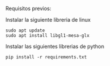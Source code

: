 Requisitos previos:

Instalar la siguiente libreria de linux
```
sudo apt update
sudo apt install libgl1-mesa-glx
```

Instalar las siguientes librerias de python
```
pip install -r requirements.txt
```

